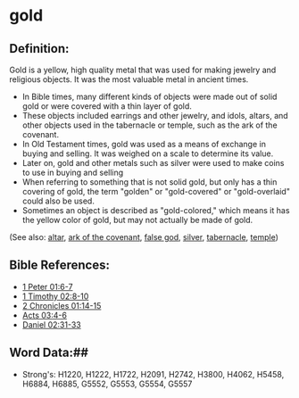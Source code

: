 # gold #

## Definition: ##

Gold is a yellow, high quality metal that was used for making jewelry and religious objects. It was the most valuable metal in ancient times.

* In Bible times, many different kinds of objects were made out of solid gold or were covered with a thin layer of gold.
* These objects included earrings and other jewelry, and idols, altars, and other objects used in the tabernacle or temple, such as the ark of the covenant.
* In Old Testament times, gold was used as a means of exchange in buying and selling. It was weighed on a scale to determine its value.
* Later on, gold and other metals such as silver were used to make coins to use in buying and selling
* When referring to something that is not solid gold, but only has a thin covering of gold, the term "golden" or "gold-covered" or "gold-overlaid" could also be used.
* Sometimes an object is described as "gold-colored," which means it has the yellow color of gold, but may not actually be made of gold.

(See also: [altar](../other/altar.md), [ark of the covenant](../other/arkofthecovenant.md), [false god](../kt/falsegod.md), [silver](../other/silver.md), [tabernacle](../kt/tabernacle.md), [temple](../kt/temple.md))

## Bible References: ##

* [1 Peter 01:6-7](rc://en/tn/help/1pe/01/06)
* [1 Timothy 02:8-10](rc://en/tn/help/1ti/02/08)
* [2 Chronicles 01:14-15](rc://en/tn/help/2ch/01/14)
* [Acts 03:4-6](rc://en/tn/help/act/03/04)
* [Daniel 02:31-33](rc://en/tn/help/dan/02/31)

## Word Data:##

* Strong's: H1220, H1222, H1722, H2091, H2742, H3800, H4062, H5458, H6884, H6885, G5552, G5553, G5554, G5557

